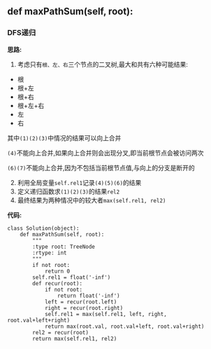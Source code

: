 ## def maxPathSum(self, root):
### DFS递归

**思路:**
1. 考虑只有`根、左、右`三个节点的二叉树,最大和共有六种可能结果:
* 根
* 根+左
* 根+右
* 根+左+右
* 左
* 右

其中`(1)(2)(3)`中情况的结果可以向上合并
  
`(4)`不能向上合并,如果向上合并则会出现分叉,即当前根节点会被访问两次

`(6)(7)`不能向上合并,因为不包括当前根节点值,与向上的分支是断开的

2. 利用全局变量`self.rel1`记录`(4)(5)(6)`的结果
3. 定义递归函数求`(1)(2)(3)`的结果`rel2`
4. 最终结果为两种情况中的较大者`max(self.rel1, rel2)`

**代码:**
```
class Solution(object):
    def maxPathSum(self, root):
        """
        :type root: TreeNode
        :rtype: int
        """
        if not root:
            return 0
        self.rel1 = float('-inf')
        def recur(root):
            if not root:
                return float('-inf')
            left = recur(root.left)
            right = recur(root.right)
            self.rel1 = max(self.rel1, left, right, root.val+left+right)
            return max(root.val, root.val+left, root.val+right)
        rel2 = recur(root)
        return max(self.rel1, rel2)
```